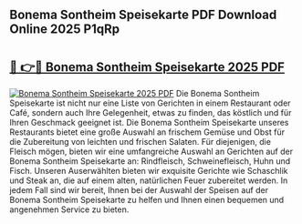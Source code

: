 ## Bonema Sontheim Speisekarte PDF Download Online 2025 P1qRp

# <h2><a href="http://gcaxl1j.nevu.top/?p=Bonema+Sontheim+Speisekarte">🔗 👉🔴 Bonema Sontheim Speisekarte 2025 PDF</a></h2>

[![Bonema Sontheim Speisekarte 2025 PDF](https://i.imgur.com/dBaPXMq.png)](http://gcaxl1j.nevu.top/?p=Bonema+Sontheim+Speisekarte)
Die Bonema Sontheim Speisekarte ist nicht nur eine Liste von Gerichten in einem Restaurant oder Café, sondern auch Ihre Gelegenheit, etwas zu finden, das köstlich und für Ihren Geschmack geeignet ist. Die Bonema Sontheim Speisekarte unseres Restaurants bietet eine große Auswahl an frischem Gemüse und Obst für die Zubereitung von leichten und frischen Salaten. Für diejenigen, die Fleisch mögen, bieten wir eine umfangreiche Auswahl an Gerichten auf der Bonema Sontheim Speisekarte an: Rindfleisch, Schweinefleisch, Huhn und Fisch. Unseren Auserwählten bieten wir exquisite Gerichte wie Schaschlik und Steak an, die auf einem alten, natürlichen Feuer zubereitet werden. In jedem Fall sind wir bereit, Ihnen bei der Auswahl der Speisen auf der Bonema Sontheim Speisekarte zu helfen und Ihnen einen bequemen und angenehmen Service zu bieten.
